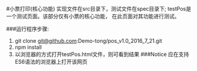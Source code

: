 #小票打印(核心功能)
        实现文件在src目录下，测试文件在spec目录下;
    testPos是一个测试页面。该部分仅有小票的核心功能，
    在此页面对其功能进行测试。
    
###运行程序步骤:
1. git clone git@github.com:Demo-tong/pos_v1.0_2016_7_21.git
2. npm install
3. 以浏览器的方式打开testPos.html文件，则可看到结果
###Notice
应在支持ES6语法的浏览器上打开该网页